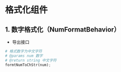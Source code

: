 # 格式化组件

## 1. 数字格式化（NumFormatBehavior）
  * 导出接口  
```py
# 格式数字为中文字符
# @params num 数字
# @return string 中文字符
formtNumToChStr(num);
```